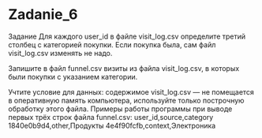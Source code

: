 # Zadanie_6

Задание
Для каждого user_id в файле visit_log.csv определите третий столбец с категорией покупки. Если покупка была, сам файл visit_log.csv изменять не надо.

Запишите в файл funnel.csv визиты из файла visit_log.csv, в которых были покупки с указанием категории.

Учтите условие для данных: содержимое visit_log.csv — не помещается в оперативную память компьютера, используйте только построчную обработку этого файла. Примеры работы программы при выводе первых трёх строк файла funnel.csv: user_id,source,category 1840e0b9d4,other,Продукты 4e4f90fcfb,context,Электроника

